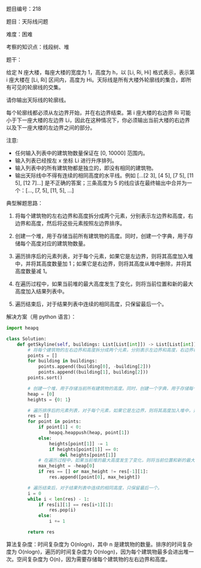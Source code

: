 题目编号：218

题目：天际线问题

难度：困难

考察的知识点：线段树、堆

题干：

给定 N 座大楼，每座大楼的宽度为 1，高度为 h，以 [Li, Ri, Hi] 格式表示，表示第 i 座大楼在 [Li, Ri] 区间内，高度为 Hi。天际线是所有大楼外轮廓线的集合，即所有可见的轮廓线的交集。

请你输出天际线的轮廓线。

每个轮廓线都必须从左边界开始，并在右边界结束。第 i 座大楼的右边界 Ri 可能小于下一座大楼的左边界 Li，因此在这种情况下，你必须输出当前大楼的右边界以及下一座大楼的左边界之间的部分。

注意:

- 任何输入列表中的建筑物数量保证在 [0, 10000] 范围内。
- 输入列表已经按左 x 坐标 Li  进行升序排列。
- 输入列表中的所有建筑物都是独立的，即没有相同的建筑物。
- 输出天际线中不得有连续的相同高度的水平线。例如 [...[2 3], [4 5], [7 5], [11 5], [12 7]...] 是不正确的答案；三条高度为 5 的线应该在最终输出中合并为一个：[..., [7, 5], [11, 5], ...]

典型解题思路：

1. 将每个建筑物的左右边界和高度拆分成两个元素，分别表示左边界和高度，右边界和高度，然后将这些元素按照左边界排序。

2. 创建一个堆，用于存储当前所有建筑物的高度。同时，创建一个字典，用于存储每个高度对应的建筑物数量。

3. 遍历排序后的元素列表，对于每个元素，如果它是左边界，则将其高度加入堆中，并将其高度数量加 1；如果它是右边界，则将其高度从堆中删除，并将其高度数量减 1。

4. 在遍历过程中，如果当前堆的最大高度发生了变化，则将当前位置和新的最大高度加入结果列表中。

5. 遍历结束后，对于结果列表中连续的相同高度，只保留最后一个。

解决方案（用 python 语言）：

```python
import heapq

class Solution:
    def getSkyline(self, buildings: List[List[int]]) -> List[List[int]]:
        # 将每个建筑物的左右边界和高度拆分成两个元素，分别表示左边界和高度，右边界和高度，然后将这些元素按照左边界排序。
        points = []
        for building in buildings:
            points.append((building[0], -building[2]))
            points.append((building[1], building[2]))
        points.sort()

        # 创建一个堆，用于存储当前所有建筑物的高度。同时，创建一个字典，用于存储每个高度对应的建筑物数量。
        heap = [0]
        heights = {0: 1}

        # 遍历排序后的元素列表，对于每个元素，如果它是左边界，则将其高度加入堆中，并将其高度数量加 1；如果它是右边界，则将其高度从堆中删除，并将其高度数量减 1。
        res = []
        for point in points:
            if point[1] < 0:
                heapq.heappush(heap, point[1])
            else:
                heights[point[1]] -= 1
                if heights[point[1]] == 0:
                    del heights[point[1]]
            # 在遍历过程中，如果当前堆的最大高度发生了变化，则将当前位置和新的最大高度加入结果列表中。
            max_height = -heap[0]
            if res == [] or max_height != res[-1][1]:
                res.append([point[0], max_height])

        # 遍历结束后，对于结果列表中连续的相同高度，只保留最后一个。
        i = 0
        while i < len(res) - 1:
            if res[i][1] == res[i+1][1]:
                res.pop(i)
            else:
                i += 1

        return res
```

算法复杂度：时间复杂度为 O(nlogn)，其中 n 是建筑物的数量。排序的时间复杂度为 O(nlogn)，遍历的时间复杂度为 O(nlogn)，因为每个建筑物最多会进出堆一次。空间复杂度为 O(n)，因为需要存储每个建筑物的左右边界和高度。